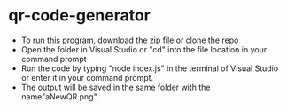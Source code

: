 # qr-code-generator
- To run this program, download the zip file or clone the repo
- Open the folder in Visual Studio or "cd" into the file location in your command prompt
- Run the code by typing "node index.js" in the terminal of Visual Studio or enter it in your command prompt.
- The output will be saved in the same folder with the name"aNewQR.png".
